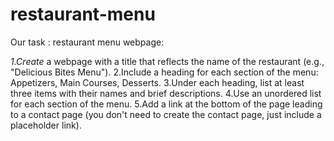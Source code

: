 # restaurant-menu
Our task : restaurant menu webpage:

*1.Create* a webpage with a title that reflects the name of the restaurant (e.g., "Delicious Bites Menu").
2.Include a heading for each section of the menu: Appetizers, Main Courses, Desserts.
3.Under each heading, list at least three items with their names and brief descriptions.
4.Use an unordered list for each section of the menu.
5.Add a link at the bottom of the page leading to a contact page (you don't need to create the contact page, just include a placeholder link).
